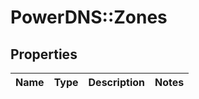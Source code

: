 # PowerDNS::Zones

## Properties
Name | Type | Description | Notes
------------ | ------------- | ------------- | -------------


